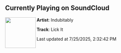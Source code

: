 ## Currently Playing on SoundCloud

[<img align="left" width="100" src="https://i1.sndcdn.com/artworks-sYi70ODL5xEez4VK-ZKKlCA-t500x500.png">](https://soundcloud.com/indubitably-2/lick-it)

**Artist**: Indubitably 

**Track**: Lick It

Last updated at 7/25/2025, 2:32:42 PM
